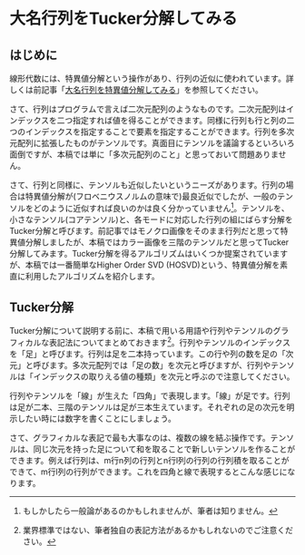 # 大名行列をTucker分解してみる

## はじめに

線形代数には、特異値分解という操作があり、行列の近似に使われています。詳しくは前記事「[大名行列を特異値分解してみる](https://qiita.com/kaityo256/items/78b16c58228e131f8144)」を参照してください。

さて、行列はプログラムで言えば二次元配列のようなものです。二次元配列はインデックスを二つ指定すれば値を得ることができます。同様に行列も行と列の二つのインデックスを指定することで要素を指定することができます。行列を多次元配列に拡張したものがテンソルです。真面目にテンソルを議論するといろいろ面倒ですが、本稿では単に「多次元配列のこと」と思っておいて問題ありません。

さて、行列と同様に、テンソルも近似したいというニーズがあります。行列の場合は特異値分解が(フロベニウスノルムの意味で)最良近似でしたが、一般のテンソルをどのように近似すれば良いのかは良く分かっていません[^1]。テンソルを、小さなテンソル(コアテンソル)と、各モードに対応した行列の組にばらす分解をTucker分解と呼びます。前記事ではモノクロ画像をそのまま行列だと思って特異値分解しましたが、本稿ではカラー画像を三階のテンソルだと思ってTucker分解してみます。Tucker分解を得るアルゴリズムはいくつか提案されていますが、本稿では一番簡単なHigher Order SVD (HOSVD)という、特異値分解を素直に利用したアルゴリズムを紹介します。


[^1]: もしかしたら一般論があるのかもしれませんが、筆者は知りません。

## Tucker分解

Tucker分解について説明する前に、本稿で用いる用語や行列やテンソルのグラフィカルな表記法についてまとめておきます[^2]。行列やテンソルのインデックスを「足」と呼びます。行列は足を二本持っています。この行や列の数を足の「次元」と呼びます。多次元配列では「足の数」を次元と呼びますが、行列やテンソルは「インデックスの取りえる値の種類」を次元と呼ぶので注意してください。

[^2]: 業界標準ではない、筆者独自の表記方法があるかもしれないのでご注意ください。

行列やテンソルを「線」が生えた「四角」で表現します。「線」が足です。行列は足が二本、三階のテンソルは足が三本生えています。それぞれの足の次元を明示したい時には数字を書くことにしましょう。

さて、グラフィカルな表記で最も大事なのは、複数の線を結ぶ操作です。テンソルは、同じ次元を持った足について和を取ることで新しいテンソルを作ることができます。例えば行列は、m行n列の行列とn行l列の行列の行列積を取ることができて、m行l列の行列ができます。これを四角と線で表現するとこんな感じになります。

